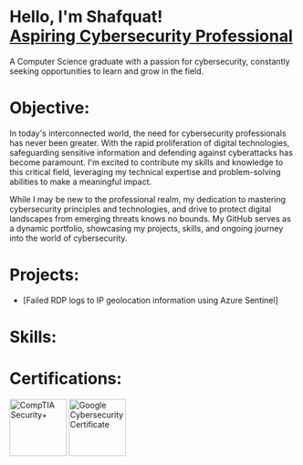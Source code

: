 # Hello, I'm Shafquat! <br/><a href="https://www.linkedin.com/in/shafquat-hossain/">Aspiring Cybersecurity Professional</a>

A Computer Science graduate with a passion for cybersecurity, constantly seeking opportunities to learn and grow in the field.

# Objective:
In today's interconnected world, the need for cybersecurity professionals has never been greater. With the rapid proliferation of digital technologies, safeguarding sensitive information and defending against cyberattacks has become paramount. I'm excited to contribute my skills and knowledge to this critical field, leveraging my technical expertise and problem-solving abilities to make a meaningful impact.

While I may be new to the professional realm, my dedication to mastering cybersecurity principles and technologies, and drive to protect digital landscapes from emerging threats knows no bounds. My GitHub serves as a dynamic portfolio, showcasing my projects, skills, and ongoing journey into the world of cybersecurity.

# Projects:
- [Failed RDP logs to IP geolocation information using Azure Sentinel]

# Skills:


# Certifications:
<a href="https://www.credly.com/badges/5ea7b888-aadd-4787-9f64-7f31855c7b34/linked_in?t=sa93eh"><img src="https://cin.comptia.org/media/securityplus-logo-certified-ce-png.8/full" alt="CompTIA Security+" width="100" /></a>
<a href="https://www.credly.com/badges/c166489d-b0a9-4d0b-be56-588a17a40595/linked_in?t=s44d1p"><img src="https://images.credly.com/images/0bf0f2da-a699-4c82-82e2-56dcf1f2e1c7/twitter_thumb_201604_image.png" alt="Google Cybersecurity Certificate" width="100" /></a>

<!--
**Shaf16/Shaf16** is a ✨ _special_ ✨ repository because its `README.md` (this file) appears on your GitHub profile.

Here are some ideas to get you started:

- 🔭 I’m currently working on ...
- 🌱 I’m currently learning ...
- 👯 I’m looking to collaborate on ...
- 🤔 I’m looking for help with ...
- 💬 Ask me about ...
- 📫 How to reach me: ...
- 😄 Pronouns: ...
- ⚡ Fun fact: ...
-->
